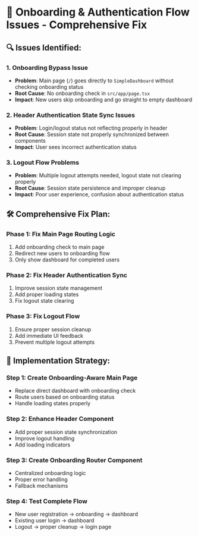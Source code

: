 # 🚨 Onboarding & Authentication Flow Issues - Comprehensive Fix

## 🔍 **Issues Identified:**

### 1. **Onboarding Bypass Issue**
- **Problem**: Main page (`/`) goes directly to `SimpleDashboard` without checking onboarding status
- **Root Cause**: No onboarding check in `src/app/page.tsx`
- **Impact**: New users skip onboarding and go straight to empty dashboard

### 2. **Header Authentication State Sync Issues**
- **Problem**: Login/logout status not reflecting properly in header
- **Root Cause**: Session state not properly synchronized between components
- **Impact**: User sees incorrect authentication status

### 3. **Logout Flow Problems**
- **Problem**: Multiple logout attempts needed, logout state not clearing properly
- **Root Cause**: Session state persistence and improper cleanup
- **Impact**: Poor user experience, confusion about authentication status

## 🛠️ **Comprehensive Fix Plan:**

### **Phase 1: Fix Main Page Routing Logic**
1. Add onboarding check to main page
2. Redirect new users to onboarding flow
3. Only show dashboard for completed users

### **Phase 2: Fix Header Authentication Sync**
1. Improve session state management
2. Add proper loading states
3. Fix logout state clearing

### **Phase 3: Fix Logout Flow**
1. Ensure proper session cleanup
2. Add immediate UI feedback
3. Prevent multiple logout attempts

## 🎯 **Implementation Strategy:**

### **Step 1: Create Onboarding-Aware Main Page**
- Replace direct dashboard with onboarding check
- Route users based on onboarding status
- Handle loading states properly

### **Step 2: Enhance Header Component**
- Add proper session state synchronization
- Improve logout handling
- Add loading indicators

### **Step 3: Create Onboarding Router Component**
- Centralized onboarding logic
- Proper error handling
- Fallback mechanisms

### **Step 4: Test Complete Flow**
- New user registration → onboarding → dashboard
- Existing user login → dashboard
- Logout → proper cleanup → login page